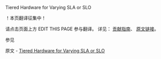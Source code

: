 Tiered Hardware for Varying SLA or SLO

 ！本页翻译征集中！

请点击页面上方 EDIT THIS PAGE 参与翻译。
详见：
[贡献指南]( https://github.com/JinMuInfo/MongoDB-Manual-zh/blob/master/CONTRIBUTING.md )、
[原文链接](  https://docs.mongodb.com/manual/tutorial/sharding-tiered-hardware-for-varying-slas/  )。

 参见

原文 - [Tiered Hardware for Varying SLA or SLO]( https://docs.mongodb.com/manual/tutorial/sharding-tiered-hardware-for-varying-slas/ )

